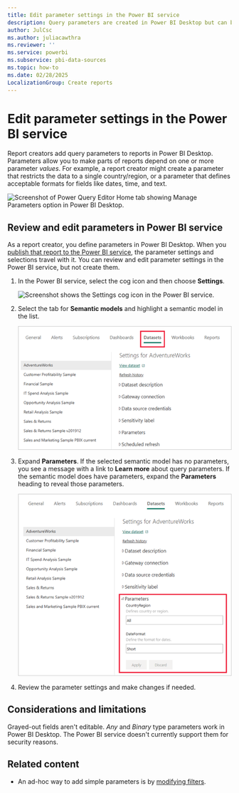 ```yaml
---
title: Edit parameter settings in the Power BI service
description: Query parameters are created in Power BI Desktop but can be reviewed and updated in Power BI service.
author: JulCsc
ms.author: juliacawthra
ms.reviewer: ''
ms.service: powerbi
ms.subservice: pbi-data-sources
ms.topic: how-to
ms.date: 02/28/2025
LocalizationGroup: Create reports
---
```

# Edit parameter settings in the Power BI service

Report creators add query parameters to reports in Power BI Desktop. Parameters allow you to make parts of reports depend on one or more parameter *values*. For example, a report creator might create a parameter that restricts the data to a single country/region, or a parameter that defines acceptable formats for fields like dates, time, and text.

![Screenshot of Power Query Editor Home tab showing Manage Parameters option in Power BI Desktop.](media/service-parameters/power-bi-manage-parameters.png)

## Review and edit parameters in Power BI service

As a report creator, you define parameters in Power BI Desktop. When you [publish that report to the Power BI service](../create-reports/desktop-upload-desktop-files.md), the parameter settings and selections travel with it. You can review and edit parameter settings in the Power BI service, but not create them.

1. In the Power BI service, select the cog icon and then choose **Settings**.

   ![Screenshot shows the Settings cog icon in the Power BI service.](media/service-parameters/power-bi-cog.png)

1. Select the tab for **Semantic models** and highlight a semantic model in the list.

    ![Screenshot shows the Settings window with Semantic models tab selected.](media/service-parameters/power-bi-select-dataset-2.png)

1. Expand **Parameters**. If the selected semantic model has no parameters, you see a message with a link to **Learn more** about query parameters. If the semantic model does have parameters, expand the **Parameters** heading to reveal those parameters.

    ![Screenshot shows the Settings window with Parameters expanded.](media/service-parameters/power-bi-settings.png)

1. Review the parameter settings and make changes if needed.

## Considerations and limitations

Grayed-out fields aren't editable. *Any* and *Binary* type parameters work in Power BI Desktop. The Power BI service doesn't currently support them for security reasons.

## Related content

- An ad-hoc way to add simple parameters is by [modifying filters](../collaborate-share/service-url-filters.md).
